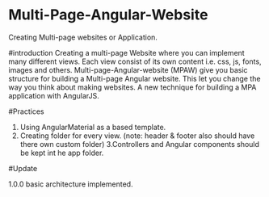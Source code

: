 # Multi-Page-Angular-Website 
Creating Multi-page websites or Application.

#introduction
Creating a multi-page Website where you can implement many different views. Each view consist of its own content i.e. css, js, fonts, images and others.
Multi-page-Angular-website (MPAW) give you basic structure for building a Multi-page Angular website. This let you change the way you think about 
making websites. 
 A new technique for building a MPA application with AngularJS.
 
 #Practices
 
 1. Using AngularMaterial as a based template.
 2. Creating folder for every view. (note: header & footer also should have there own custom folder)
 3.Controllers and Angular components should be kept int he app folder. 
 
 
 
 #Update
 
1.0.0 basic architecture implemented.

